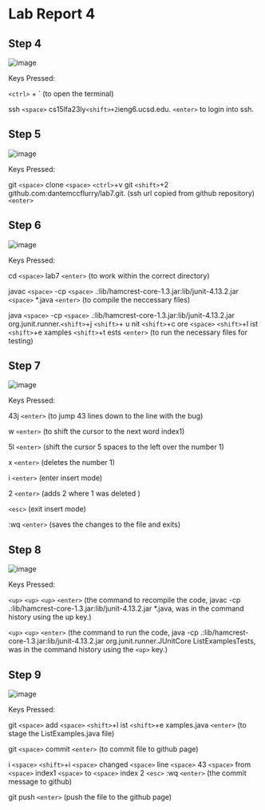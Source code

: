# Lab Report 4

## Step 4
![image](https://github.com/dantemccflurry/-cse15l-lab-reports/assets/130246353/00a6f860-63b1-4ee6-afc7-9b93167f064f)

Keys Pressed:

`<ctrl>` + ` (to open the terminal)

 ssh `<space>` cs15lfa23ly`<shift>+2`ieng6.ucsd.edu. `<enter>` to login into ssh. 
## Step 5

![image](https://github.com/dantemccflurry/-cse15l-lab-reports/assets/130246353/6aedc55d-b73d-4cfb-92f1-0d208edb1780)

Keys Pressed: 

git `<space>` clone `<space>` `<ctrl>`+v git `<shift>`+2 github.com:dantemccflurry/lab7.git. (ssh url copied from github repository) `<enter>`

## Step 6


![image](https://github.com/dantemccflurry/-cse15l-lab-reports/assets/130246353/b643a98f-9584-451c-9519-86c81ed58b87)


Keys Pressed: 

cd `<space>` lab7 `<enter>` (to work within the correct directory)

javac `<space>` -cp `<space>` .:lib/hamcrest-core-1.3.jar:lib/junit-4.13.2.jar `<space>` *.java `<enter>` (to compile the neccessary files)

 java `<space>` -cp `<space>` .:lib/hamcrest-core-1.3.jar:lib/junit-4.13.2.jar org.junit.runner.`<shift>`+j `<shift>`+ u nit `<shift>`+c ore `<space>` `<shift>`+l ist `<shift>`+e xamples `<shift>`+t ests `<enter>` (to run the necessary files for testing)


## Step 7

![image](https://github.com/dantemccflurry/-cse15l-lab-reports/assets/130246353/c26df563-ff8a-4c7f-902a-de9e6239d222)

Keys Pressed: 

43j `<enter>` (to jump 43 lines down to the line with the bug)

w `<enter>` (to shift the cursor to the next word index1)

5l `<enter>` (shift the cursor 5 spaces to the left over the number 1)

x `<enter>` (deletes the number 1)

i `<enter>` (enter insert mode)

2 `<enter>` (adds 2 where 1 was deleted )

`<esc>` (exit insert mode)

:wq `<enter>` (saves the changes to the file and exits)

## Step 8

![image](https://github.com/dantemccflurry/-cse15l-lab-reports/assets/130246353/01fda982-9c45-4d1b-aca5-a8b13427a625)

Keys Pressed:


`<up>` `<up>` `<up>` `<enter>` (the command to recompile the code, javac -cp .:lib/hamcrest-core-1.3.jar:lib/junit-4.13.2.jar *.java, was in the command history using the up key.) 
  
`<up>` `<up>` `<enter>` (the command to run the code, java -cp .:lib/hamcrest-core-1.3.jar:lib/junit-4.13.2.jar org.junit.runner.JUnitCore ListExamplesTests, was in the command history using the `<up>` key.)

## Step 9

![image](https://github.com/dantemccflurry/-cse15l-lab-reports/assets/130246353/4ed48578-d4d7-4b0a-b46b-bbc6cf15b2e2)

Keys Pressed:

git `<space>` add `<space>` `<shift>`+l ist `<shift>`+e xamples.java `<enter>` (to stage the ListExamples.java file)

git `<space>` commit `<enter>` (to commit file to github page)

i `<space>` `<shift>`+i `<space>` changed `<space>` line `<space>` 43 `<space>` from `<space>` index1 `<space>` to `<space>` index 2 `<esc>` :wq `<enter>` (the commit message to github)

git push `<enter>` (push the file to the github page)



